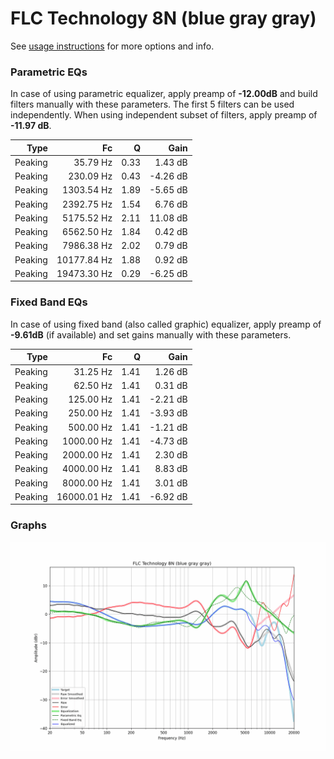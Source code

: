 # FLC Technology 8N (blue gray gray)
See [usage instructions](https://github.com/jaakkopasanen/AutoEq#usage) for more options and info.

### Parametric EQs
In case of using parametric equalizer, apply preamp of **-12.00dB** and build filters manually
with these parameters. The first 5 filters can be used independently.
When using independent subset of filters, apply preamp of **-11.97 dB**.

| Type    | Fc          |    Q | Gain     |
|--------:|------------:|-----:|---------:|
| Peaking | 35.79 Hz    | 0.33 | 1.43 dB  |
| Peaking | 230.09 Hz   | 0.43 | -4.26 dB |
| Peaking | 1303.54 Hz  | 1.89 | -5.65 dB |
| Peaking | 2392.75 Hz  | 1.54 | 6.76 dB  |
| Peaking | 5175.52 Hz  | 2.11 | 11.08 dB |
| Peaking | 6562.50 Hz  | 1.84 | 0.42 dB  |
| Peaking | 7986.38 Hz  | 2.02 | 0.79 dB  |
| Peaking | 10177.84 Hz | 1.88 | 0.92 dB  |
| Peaking | 19473.30 Hz | 0.29 | -6.25 dB |

### Fixed Band EQs
In case of using fixed band (also called graphic) equalizer, apply preamp of **-9.61dB**
(if available) and set gains manually with these parameters.

| Type    | Fc          |    Q | Gain     |
|--------:|------------:|-----:|---------:|
| Peaking | 31.25 Hz    | 1.41 | 1.26 dB  |
| Peaking | 62.50 Hz    | 1.41 | 0.31 dB  |
| Peaking | 125.00 Hz   | 1.41 | -2.21 dB |
| Peaking | 250.00 Hz   | 1.41 | -3.93 dB |
| Peaking | 500.00 Hz   | 1.41 | -1.21 dB |
| Peaking | 1000.00 Hz  | 1.41 | -4.73 dB |
| Peaking | 2000.00 Hz  | 1.41 | 2.30 dB  |
| Peaking | 4000.00 Hz  | 1.41 | 8.83 dB  |
| Peaking | 8000.00 Hz  | 1.41 | 3.01 dB  |
| Peaking | 16000.01 Hz | 1.41 | -6.92 dB |

### Graphs
![](./FLC%20Technology%208N%20(blue%20gray%20gray).png)